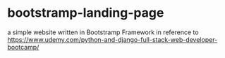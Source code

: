 # bootstramp-landing-page

a simple website written in Bootstramp Framework
in reference to https://www.udemy.com/python-and-django-full-stack-web-developer-bootcamp/
